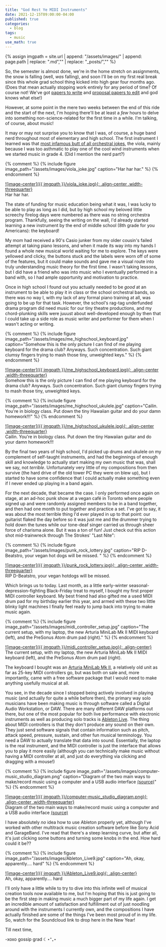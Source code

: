```yaml
---
title: "God Rest Ye MIDI Instruments"
date: 2021-12-15T09:00:00-04:00
published: true
categories:
  - blog
tags:
  - music
use_math: true
---
```


{% assign imgpath = site.url | append: "/assets/images/" | append:  page.path | replace: ".md","" | replace: "_posts/",""  %}

So, the semester is almost done, we're in the home stretch on assignments, the snow is falling (well, _was_ falling), and soon I'll be on my first real break since this whole grad school thing kicked into high gear four months ago. (Does that mean actually stopping work entirely for any period of time? Of course not! We've got [papers to write](https://cailingallinger.medium.com/super-model-b3396b76a2ab) and [proposal papers to edit](https://cgallinger.github.io/blog/how-to-mission-extension-proposal/) and god knows what else!)

However, at some point in the mere two weeks between the end of this ride and the start of the next, I'm hoping there'll be at least a _few_ hours to delve into something non-science-related for the first time in a while. I'm talking, of course, about music!

It may or may not surprise you to know that I was, of course, a huge band nerd throughout most of elementary and high school. The first instrument I learned was that [most infamous butt of all orchestral jokes](https://www.mit.edu/~jcb/viola-jokes.html), the viola, mainly because I was too asthmatic to play one of the cool wind instruments when we started music in grade 4. (Did I mention the nerd part?)

{% comment %}
{% include figure image_path="/assets/images/viola_joke.jpg" caption="Har har har." %}
{% endcomment %}

<a href="{{ imgpath }}/viola_joke.jpg">
![image-center]({{ imgpath }}/viola_joke.jpg){: .align-center .width-threequarter}</a>
<figcaption>Har har har.</figcaption>

The state of funding for music education being what it was, I was lucky to be able to play as long as I did, but by high school my beloved little screechy firelog days were numbered as there was no string orchestra program. Thankfully, seeing the writing on the wall, I'd already started learning a new instrument by the end of middle school (8th grade for you Americans): the keyboard!

My mom had received a 90's Casio junker from my older cousin's failed attempt at taking piano lessons, and when it made its way into my hands I found a whole new musical world waiting for me to explore. The keys were yellowed and clicky, the buttons stuck and the labels were worn off of some of the features, but it could make sounds and gave me a visual route into truly understanding music theory for the first time. I wasn't taking lessons, but I did have a friend who was into music who I eventually performed in a band with, so I had ample opportunity and motivation to practice.

Once in high school I found out you actually needed to be _good_ at an instrument to be able to play it in class or the school orchestral bands, so there was no way I, with my lack of any formal piano training at all, was going to be up for that task. However, the school's rag-tag underfunded drama program did need music for our tiny theatre productions, and my chord-plunking skills were juuust about well-developed enough by then that I could take up a side role as music writer and performer for them when I wasn't acting or writing.

{% comment %}
{% include figure image_path="/assets/images/me_highschool_keyboard.jpg" caption="Somehow this is the only picture I can find of me playing keyboard for the drama club? Anyways. Such concentration. Such giant clumsy fingers trying to mash those tiny, unweighted keys." %}
{% endcomment %}

<a href="{{ imgpath }}/me_highschool_keyboard.jpg">
![image-center]({{ imgpath }}/me_highschool_keyboard.jpg){: .align-center .width-threequarter}</a>
<figcaption>Somehow this is the only picture I can find of me playing keyboard for the drama club? Anyways. Such concentration. Such giant clumsy fingers trying to mash those tiny, unweighted keys.</figcaption>

{% comment %}
{% include figure image_path="/assets/images/me_highschool_ukulele.jpg" caption="Cailin. You're in biology class. Put down the tiny Hawaiian guitar and do your damn homework!!!" %}
{% endcomment %}

<a href="{{ imgpath }}/me_highschool_ukulele.jpg">
![image-center]({{ imgpath }}/me_highschool_ukulele.jpg){: .align-center .width-threequarter}</a>
<figcaption>Cailin. You're in biology class. Put down the tiny Hawaiian guitar and do your damn homework!!!</figcaption>

By the final two years of high school, I'd picked up drums and ukulele on my complement of self-taught instruments, and had the beginnings of enough skill and knowledge to actually start making my own music that was, shall we say, not _terrible_. Unfortunately very little of my compositions from then survive (the hard drive of the old tower PC they were on blew up), but I started to have some confidence that I could actually make something even if I never ended up playing in a band again.

For the next decade, that became the case. I only performed once again on stage, at an ad-hoc punk show at a vegan café in Toronto where people signed up and were randomly assigned members to be in a band together, and then had one month to put together and practice a set. I've got to say, it was about the most terrible thing I'd ever played in up to that point: our guitarist flaked the day before so it was just me and the drummer trying to hold down the tunes while our tone-deaf singer carried us through sheer force of charisma alone. But it was a ton of fun! Just check out this action shot mid-trainwreck through The Strokes' "Last Nite":

{% comment %}
{% include figure image_path="/assets/images/punk_rock_lottery.jpg" caption="RIP D-Beatstro, your vegan hot dogs will be missed. " %}
{% endcomment %}

<a href="{{ imgpath }}/punk_rock_lottery.jpg">
![image-center]({{ imgpath }}/punk_rock_lottery.jpg){: .align-center .width-threequarter}</a>
<figcaption>RIP D-Beatstro, your vegan hotdogs will be missed.</figcaption>

Which brings us to today. Last month, as a little early-winter seasonal-depression-fighting Black-Friday treat to myself, I bought my first proper MIDI controller keyboard. My best friend had also gifted me a used MIDI drum pad for my birthday earlier this year, and armed with these two little blinky light machines I finally feel ready to jump back into trying to make music again.

{% comment %}
{% include figure image_path="/assets/images/midi_controller_setup.jpg" caption="The current setup, with my laptop, the new Arturia MiniLab Mk II MIDI keyboard (left), and the PreSonus Atom drum pad (right)." %}
{% endcomment %}

<a href="{{ imgpath }}/midi_controller_setup.jpg">
![image-center]({{ imgpath }}/midi_controller_setup.jpg){: .align-center}</a>
<figcaption>The current setup, with my laptop, the new Arturia MiniLab Mk II MIDI keyboard (left), and the PreSonus Atom drum pad (right).</figcaption>

The keyboard I bought was an [Arturia MiniLab Mk II](https://www.arturia.com/store/hybrid-synths/minilabmkii), a relatively old unit as far as 25-key MIDI controllers go, but was both on sale and, more importantly, came with a free software package that I would need to make anything usefully musical at all.

You see, in the decade since I stopped being actively involved in playing music (and actually for quite a while before then), the primary way solo musicians have been making music is through software called a Digital Audio Workstation, or DAW. There are many different DAW platforms out there, but one of the most popular for both live performance with electronic instruments as well as producing solo tracks is [Ableton Live](https://www.youtube.com/watch?v=o-UWByeunSs). The thing about MIDI controllers is that they don't produce any sound on their own. They just send software signals that contain information such as pitch, attack speed, pressure, sustain, and other fun musical terminology. You need a DAW to actually translate that data into sound. Essentially, the laptop is the real instrument, and the MIDI controller is just the interface that allows you to play it more easily (although you can technically make music without having a MIDI controller at all, and just do everything via clicking and dragging with a mouse!)

{% comment %}
{% include figure image_path="/assets/images/computer-music_studio_diagram.png" caption="Diagram of the two main ways to make/record music using a computer and a USB audio interface [(source)](http://site.audiomusicevent.com/main/3115/index.asp?pageid=170966&t=audio-interface)" %}
{% endcomment %}

<a href="{{ imgpath }}/computer-music_studio_diagram.png">
![image-center]({{ imgpath }}/computer-music_studio_diagram.png){: .align-center .width-threequarter}</a>
<figcaption>Diagram of the two main ways to make/record music using a computer and a USB audio interface <a href="http://site.audiomusicevent.com/main/3115/index.asp?pageid=170966&t=audio-interface">(source)</a></figcaption>

I have absolutely _no_ idea how to use Ableton properly yet, although I've worked with other multitrack music creation software before like Sony Acid and GarageBand. I've read that there's a steep learning curve, but after all, it's just clicking some buttons and turning some knobs in the end. How hard could it be??

{% comment %}
{% include figure image_path="/assets/images/Ableton_Live9.jpg" caption="Ah, okay, apparently.... hard" %}
{% endcomment %}

<a href="{{ imgpath }}/Ableton_Live9.jpg">
![image-center]({{ imgpath }}/Ableton_Live9.jpg){: .align-center}</a>
<figcaption>Ah, okay, apparently.... hard</figcaption>

I'll only have a little while to try to dive into this infinite well of musical creation tools now available to me, but I'm hoping that this is just going to be the first step in making music a much bigger part of my life again. I get an incredible amount of satisfaction and fulfillment out of just noodling around with the instruments I currently own, and the compositions I have actually finished are some of the things I've been most proud of in my life. So, watch for the Soundcloud link to drop here in the New Year!

Till next time,

-xoxo gossip grad ☾⋆⁺₊⋆
